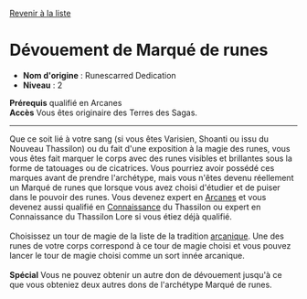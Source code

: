 [Revenir à la liste](list.md)

# Dévouement de Marqué de runes

 * **Nom d'origine** : Runescarred Dedication
 * **Niveau** : 2


<p><span id="ctl00_MainContent_DetailedOutput"><strong>Prérequis</strong> qualifié en Arcanes<br><strong>Accès</strong> Vous êtes originaire des Terres des Sagas.<br></span></p>
<hr>
<p>Que ce soit lié à votre sang (si vous êtes Varisien, Shoanti ou issu du Nouveau Thassilon) ou du fait d'une exposition à la magie des runes, vous vous êtes fait marquer le corps avec des runes visibles et brillantes sous la forme de tatouages ou de cicatrices. Vous pourriez avoir possédé ces marques avant de prendre l'archétype, mais vous n'êtes devenu réellement un Marqué de runes que lorsque vous avez choisi d'étudier et de puiser dans le pouvoir des runes. Vous devenez expert en <a href="https://2e.aonprd.com/Skills.aspx?ID=2">Arcanes</a> et vous devenez aussi qualifié en <a href="https://2e.aonprd.com/Skills.aspx?ID=8">Connaissance</a> du Thassilon ou expert en Connaissance du Thassilon Lore si vous étiez déjà qualifié.<br><br>Choisissez un tour de magie de la liste de la tradition <a href="https://2e.aonprd.com/Spells.aspx?Tradition=1">arcanique</a>. Une des runes de votre corps correspond à ce tour de magie choisi et vous pouvez lancer le tour de magie choisi comme un sort innée arcanique.<br><br><strong>Spécial</strong> Vous ne pouvez obtenir un autre don de dévouement jusqu'à ce que vous obteniez deux autres dons de l'archétype Marqué de runes.&nbsp;</p>